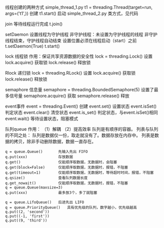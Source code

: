 线程创建的两种方式
    simple_thread_1.py
        t1 = threading.Thread(target=run, args=('t1',)) 创建
        t1.start()                                      启动
    simple_thread_2.py
        类方式，见代码

join
    等待线程运行完成
    t.join()

setDaemon
    设置线程为守护线程
    非守护线程：未设置为守护线程的线程
    非守护线程结束，守护线程自动结束
    设置位置必须在线程启动（start）之前
    t.setDaemon(True)
    t.start()

lock
    线程锁
    作用：保证共享资源数据的安全性
    lock = threading.Lock()    设置
    lock.acquire()              获取锁
    lock.release()              释放锁

Rlock
    递归锁
    lock = threading.RLock()    设置
    lock.acquire()              获取锁
    lock.release()              释放锁

semaphore
    信息量
    semaphore = threading.BoundedSemaphore(5)   设置了最多信号量
    semaphore.acquire()                         获取
    semaphore.release()                         释放

event事件
    event = threading.Event()       创建
    event.set()                 设置状态
    event.isSet()               判定状态
    event.clear()               清空状态
    event.is_set()              判定状态，与event.isSet()相同
    event.wait()                等待设置状态，阻塞模式

队列queue
    作用：
        （1）解耦
        （2）提高效率
    队列是有顺序的容器。
    列表与队列的不同之处：
        队列是数据仅一份，取走就没有了。数据存放在内存中。
        列表是数据的拷贝，除非手动删除数据，数据一直存在。

    q = queue.Queue()       先输入先出 FIFO
    q.put(xxx)              存放数据
    q.get()                 仅能顺序取数据，无数据时，会阻塞
    q.get(block=False)      仅能顺序取数据，无数据时，报错，不阻塞
    q.get(timeout=1)        仅能顺序取数据，无数据时，等待超时时间，报错，不阻塞
    q.qsize()               查看队列数据长度
    q.get_nowait()          仅能顺序取数据，无数据时，报错，不阻塞
    q = queue.Queue(maxsize=3)
    q.put(xxx)              最多放3个，多了就阻塞

    q = queue.LifoQueue()   后进先出 LIFO
    q = queue.PriorityQueue()   具有优先级的队列，数字越小，优先级越高
    q.put((2, 'second'))
    q.put((-1, 'first'))
    q.put((9, 'third'))
